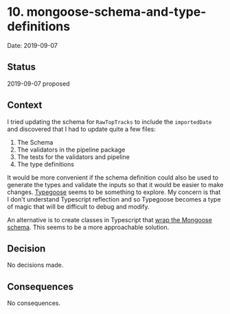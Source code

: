 # 10. mongoose-schema-and-type-definitions

Date: 2019-09-07

## Status

2019-09-07 proposed

## Context

I tried updating the schema for `RawTopTracks` to include the `importedDate` and discovered that I had to update quite a few files:

1. The Schema
2. The validators in the pipeline package
3. The tests for the validators and pipeline
4. The type definitions

It would be more convenient if the schema definition could also be used to generate the types and validate the inputs so that it would be easier to make changes. [Typegoose][typegoose-docs] seems to be something to explore. My concern is that I don't understand Typescript reflection and so Typegoose becomes a type of magic that will be difficult to debug and modify.

An alternative is to create classes in Typescript that [wrap the Mongoose schema][mongoose-schema-class]. This seems to be a more approachable solution.

## Decision

No decisions made.

## Consequences

No consequences.

[typegoose-docs]: https://hasezoey.github.io/typegoose/typedoc/
[mongoose-schema-class]: https://know-thy-code.com/mongoose-schemas-models-typescript/
